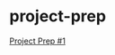 # project-prep

[Project Prep #1](https://github.com/CookBotAI/project-prep/blob/main/project-prep-1.md)
